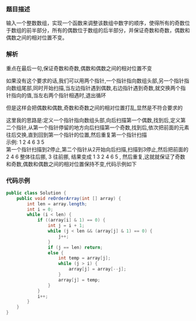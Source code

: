 ### 题目描述

输入一个整数数组，实现一个函数来调整该数组中数字的顺序，使得所有的奇数位于数组的前半部分，所有的偶数位于数组的后半部分，并保证奇数和奇数，偶数和偶数之间的相对位置不变。

### 解析

重点在最后一句,保证奇数和奇数,偶数和偶数之间的相对位置不变

如果没有这个要求的话,我们可以用两个指针,一个指针指向数组头部,另一个指针指向数组尾部,同时开始扫描,当左边指针遇到偶数,右边指针遇到奇数,就交换两个指针指向的值,当左右两个指针相遇时,退出循环

但是这样会把偶数和偶数,奇数和奇数之间的相对位置打乱,显然是不符合要求的

这里我的思路是:定义一个指针指向数组头部,向后扫描第一个偶数,找到后,定义第二个指针,从第一个指针停留的地方向后扫描第一个奇数,找到后,依次把前面的元素往后交换,直到回到第一个指针的位置,然后重复第一个指针扫描  
示例: 1 2 4 6 3 5  
第一个指针扫描到2停止,第二个指针从2开始向后扫描,扫描到3停止,然后把前面的 2 4 6 整体往后挪, 3 往前挪, 结果变成 1 3 2 4 6 5 , 然后重复,这就就保证了奇数和奇数,偶数和偶数之间的相对位置保持不变,代码示例如下

### 代码示例

```java
public class Solution {
    public void reOrderArray(int [] array) {
        int len = array.length;
		int i = 0;
		while (i < len) {
			if ((array[i] & 1) == 0) {
				int j = i + 1;
				while (j < len && (array[j] & 1) == 0) {
					j++;
				}
				if (j == len) return;
				else {
					int temp = array[j];
					while (j > i) {
						array[j] = array[--j];
					}
					array[j] = temp;
				}
			}
			i++;
		}
    }
}
```